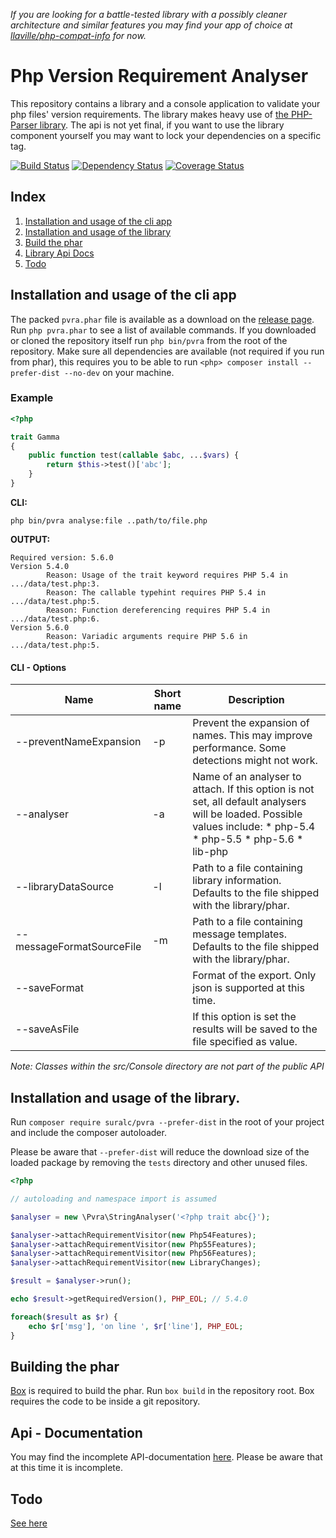 *If you are looking for a battle-tested library with a possibly cleaner architecture and similar features you may find your app of choice at [llaville/php-compat-info](https://github.com/llaville/php-compat-info) for now.*


# Php Version Requirement Analyser

This repository contains a library and a console application to validate your php files' version requirements.
The library makes heavy use of [the PHP-Parser library](https://github.com/nikic/PHP-Parser). The api is not yet final, 
if you want to use the library component yourself you may want to lock your dependencies on a specific tag. 

[![Build Status](https://travis-ci.org/suralc/pvra.svg?branch=master)](https://travis-ci.org/suralc/pvra)
[![Dependency Status](https://www.versioneye.com/user/projects/546643934de5ef5022000056/badge.svg?style=flat)](https://www.versioneye.com/user/projects/546643934de5ef5022000056)
[![Coverage Status](https://img.shields.io/coveralls/suralc/pvra.svg)](https://coveralls.io/r/suralc/pvra?branch=master)


## Index
1. [Installation and usage of the cli app](#cli-usage)
2. [Installation and usage of the library](#lib-usage)
3. [Build the phar](#build)
4. [Library Api Docs](#api-doc)
5. [Todo](#todo)


## <a name="cli-usage"></a> Installation and usage of the cli app

The packed `pvra.phar` file is available as a download on the [release page](https://github.com/suralc/pvra/releases). Run
`php pvra.phar` to see a list of available commands. If you downloaded or cloned the repository itself run `php bin/pvra`
from the root of the repository. Make sure all dependencies are available (not required if you run from phar), this 
requires you to be able to run `<php> composer install --prefer-dist --no-dev` on your machine.

### Example

```php
<?php

trait Gamma
{
    public function test(callable $abc, ...$vars) {
        return $this->test()['abc'];
    }
}
```

__CLI:__ 

`php bin/pvra analyse:file ..path/to/file.php`

__OUTPUT:__

```
Required version: 5.6.0
Version 5.4.0
        Reason: Usage of the trait keyword requires PHP 5.4 in .../data/test.php:3.
        Reason: The callable typehint requires PHP 5.4 in .../data/test.php:5.
        Reason: Function dereferencing requires PHP 5.4 in .../data/test.php:6.
Version 5.6.0
        Reason: Variadic arguments require PHP 5.6 in .../data/test.php:5.
```

#### CLI - Options

| Name 	| Short  name 	| Description 	|
|---------------------------	|-------------	|---------------------------------------------------------------------------------------------------------------------------------------------------------------------------------------------------------------------------	|
| --preventNameExpansion 	| -p 	| Prevent the expansion of names. This may improve performance. Some detections might not work. 	|
| --analyser 	| -a 	| Name of an analyser to attach. If this option is not set, all default analysers will be loaded. Possible values include: * php-5.4 * php-5.5 * php-5.6 * lib-php 	|
| --libraryDataSource 	| -l 	| Path to a file containing library information. Defaults to the file shipped with the library/phar.	|
| --messageFormatSourceFile 	| -m 	| Path to a file containing message templates. Defaults to the file shipped with the library/phar.	|
| --saveFormat 	|  	| Format of the export. Only json is supported at this time. 	|
| --saveAsFile 	|  	| If this option is set the results will be saved to the file specified as value. 	|

*Note: Classes within the src/Console directory are not part of the public API*

## <a name="lib-usage"></a>Installation and usage of the library.

Run `composer require suralc/pvra --prefer-dist` in the root of your project and include the composer autoloader.

Please be aware that `--prefer-dist` will reduce the download size of the loaded package by removing the `tests` directory
and other unused files.


```php
<?php

// autoloading and namespace import is assumed

$analyser = new \Pvra\StringAnalyser('<?php trait abc{}');

$analyser->attachRequirementVisitor(new Php54Features);
$analyser->attachRequirementVisitor(new Php55Features);
$analyser->attachRequirementVisitor(new Php56Features);
$analyser->attachRequirementVisitor(new LibraryChanges);

$result = $analyser->run();

echo $result->getRequiredVersion(), PHP_EOL; // 5.4.0

foreach($result as $r) {
    echo $r['msg'], 'on line ', $r['line'], PHP_EOL; 
}
```

## <a name="build"></a>Building the phar

[Box](http://box-project.org/) is required to build the phar. Run `box build` in the repository root. Box requires the code to be inside a git
repository.



## <a name="api-doc"></a>Api - Documentation

You may find the incomplete API-documentation [here](http://suralc.github.io/pvra/docs). Please be aware that at this time it is
incomplete.




## <a name="todo"></a>Todo

[See here](https://github.com/suralc/pvra/labels/todo)

